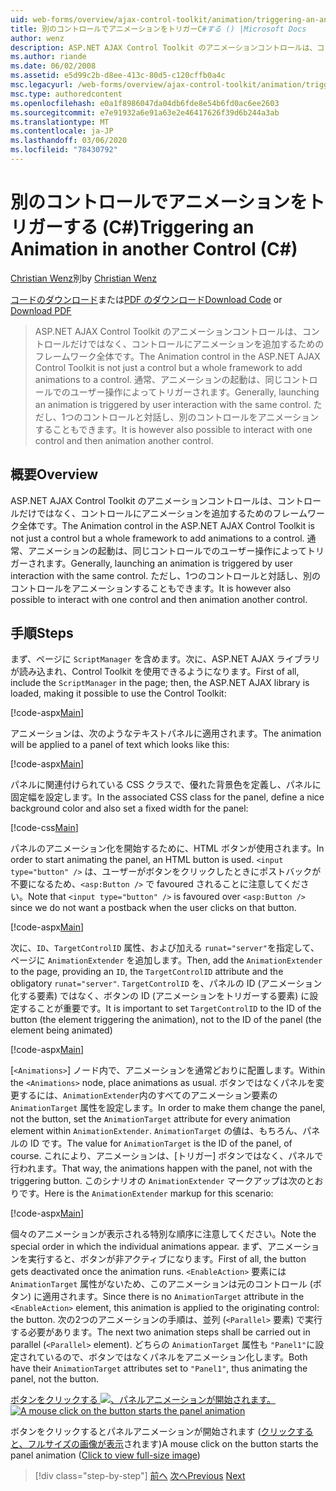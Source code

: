 ```yaml
---
uid: web-forms/overview/ajax-control-toolkit/animation/triggering-an-animation-in-another-control-cs
title: 別のコントロールでアニメーションをトリガーC#する () |Microsoft Docs
author: wenz
description: ASP.NET AJAX Control Toolkit のアニメーションコントロールは、コントロールだけではなく、コントロールにアニメーションを追加するためのフレームワーク全体です。 一般に、...
ms.author: riande
ms.date: 06/02/2008
ms.assetid: e5d99c2b-d8ee-413c-80d5-c120cffb0a4c
msc.legacyurl: /web-forms/overview/ajax-control-toolkit/animation/triggering-an-animation-in-another-control-cs
msc.type: authoredcontent
ms.openlocfilehash: e0a1f8986047da04db6fde8e54b6fd0ac6ee2603
ms.sourcegitcommit: e7e91932a6e91a63e2e46417626f39d6b244a3ab
ms.translationtype: MT
ms.contentlocale: ja-JP
ms.lasthandoff: 03/06/2020
ms.locfileid: "78430792"
---
```

# <a name="triggering-an-animation-in-another-control-c"></a><span data-ttu-id="96080-104">別のコントロールでアニメーションをトリガーする (C#)</span><span class="sxs-lookup"><span data-stu-id="96080-104">Triggering an Animation in another Control (C#)</span></span>

<span data-ttu-id="96080-105">[Christian Wenz](https://github.com/wenz)別</span><span class="sxs-lookup"><span data-stu-id="96080-105">by [Christian Wenz](https://github.com/wenz)</span></span>

<span data-ttu-id="96080-106">[コードのダウンロード](https://download.microsoft.com/download/f/9/a/f9a26acd-8df4-4484-8a18-199e4598f411/Animation8.cs.zip)または[PDF のダウンロード](https://download.microsoft.com/download/6/7/1/6718d452-ff89-4d3f-a90e-c74ec2d636a3/animation8CS.pdf)</span><span class="sxs-lookup"><span data-stu-id="96080-106">[Download Code](https://download.microsoft.com/download/f/9/a/f9a26acd-8df4-4484-8a18-199e4598f411/Animation8.cs.zip) or [Download PDF](https://download.microsoft.com/download/6/7/1/6718d452-ff89-4d3f-a90e-c74ec2d636a3/animation8CS.pdf)</span></span>

> <span data-ttu-id="96080-107">ASP.NET AJAX Control Toolkit のアニメーションコントロールは、コントロールだけではなく、コントロールにアニメーションを追加するためのフレームワーク全体です。</span><span class="sxs-lookup"><span data-stu-id="96080-107">The Animation control in the ASP.NET AJAX Control Toolkit is not just a control but a whole framework to add animations to a control.</span></span> <span data-ttu-id="96080-108">通常、アニメーションの起動は、同じコントロールでのユーザー操作によってトリガーされます。</span><span class="sxs-lookup"><span data-stu-id="96080-108">Generally, launching an animation is triggered by user interaction with the same control.</span></span> <span data-ttu-id="96080-109">ただし、1つのコントロールと対話し、別のコントロールをアニメーションすることもできます。</span><span class="sxs-lookup"><span data-stu-id="96080-109">It is however also possible to interact with one control and then animation another control.</span></span>

## <a name="overview"></a><span data-ttu-id="96080-110">概要</span><span class="sxs-lookup"><span data-stu-id="96080-110">Overview</span></span>

<span data-ttu-id="96080-111">ASP.NET AJAX Control Toolkit のアニメーションコントロールは、コントロールだけではなく、コントロールにアニメーションを追加するためのフレームワーク全体です。</span><span class="sxs-lookup"><span data-stu-id="96080-111">The Animation control in the ASP.NET AJAX Control Toolkit is not just a control but a whole framework to add animations to a control.</span></span> <span data-ttu-id="96080-112">通常、アニメーションの起動は、同じコントロールでのユーザー操作によってトリガーされます。</span><span class="sxs-lookup"><span data-stu-id="96080-112">Generally, launching an animation is triggered by user interaction with the same control.</span></span> <span data-ttu-id="96080-113">ただし、1つのコントロールと対話し、別のコントロールをアニメーションすることもできます。</span><span class="sxs-lookup"><span data-stu-id="96080-113">It is however also possible to interact with one control and then animation another control.</span></span>

## <a name="steps"></a><span data-ttu-id="96080-114">手順</span><span class="sxs-lookup"><span data-stu-id="96080-114">Steps</span></span>

<span data-ttu-id="96080-115">まず、ページに `ScriptManager` を含めます。次に、ASP.NET AJAX ライブラリが読み込まれ、Control Toolkit を使用できるようになります。</span><span class="sxs-lookup"><span data-stu-id="96080-115">First of all, include the `ScriptManager` in the page; then, the ASP.NET AJAX library is loaded, making it possible to use the Control Toolkit:</span></span>

[!code-aspx[Main](triggering-an-animation-in-another-control-cs/samples/sample1.aspx)]

<span data-ttu-id="96080-116">アニメーションは、次のようなテキストパネルに適用されます。</span><span class="sxs-lookup"><span data-stu-id="96080-116">The animation will be applied to a panel of text which looks like this:</span></span>

[!code-aspx[Main](triggering-an-animation-in-another-control-cs/samples/sample2.aspx)]

<span data-ttu-id="96080-117">パネルに関連付けられている CSS クラスで、優れた背景色を定義し、パネルに固定幅を設定します。</span><span class="sxs-lookup"><span data-stu-id="96080-117">In the associated CSS class for the panel, define a nice background color and also set a fixed width for the panel:</span></span>

[!code-css[Main](triggering-an-animation-in-another-control-cs/samples/sample3.css)]

<span data-ttu-id="96080-118">パネルのアニメーション化を開始するために、HTML ボタンが使用されます。</span><span class="sxs-lookup"><span data-stu-id="96080-118">In order to start animating the panel, an HTML button is used.</span></span> <span data-ttu-id="96080-119">`<input type="button" />` は、ユーザーがボタンをクリックしたときにポストバックが不要になるため、`<asp:Button />` で favoured されることに注意してください。</span><span class="sxs-lookup"><span data-stu-id="96080-119">Note that `<input type="button" />` is favoured over `<asp:Button />` since we do not want a postback when the user clicks on that button.</span></span>

[!code-aspx[Main](triggering-an-animation-in-another-control-cs/samples/sample4.aspx)]

<span data-ttu-id="96080-120">次に、`ID`、`TargetControlID` 属性、および加える `runat="server"`を指定して、ページに `AnimationExtender` を追加します。</span><span class="sxs-lookup"><span data-stu-id="96080-120">Then, add the `AnimationExtender` to the page, providing an `ID`, the `TargetControlID` attribute and the obligatory `runat="server"`.</span></span> <span data-ttu-id="96080-121">`TargetControlID` を、パネルの ID (アニメーション化する要素) ではなく、ボタンの ID (アニメーションをトリガーする要素) に設定することが重要です。</span><span class="sxs-lookup"><span data-stu-id="96080-121">It is important to set `TargetControlID` to the ID of the button (the element triggering the animation), not to the ID of the panel (the element being animated)</span></span>

[!code-aspx[Main](triggering-an-animation-in-another-control-cs/samples/sample5.aspx)]

<span data-ttu-id="96080-122">[`<Animations>`] ノード内で、アニメーションを通常どおりに配置します。</span><span class="sxs-lookup"><span data-stu-id="96080-122">Within the `<Animations>` node, place animations as usual.</span></span> <span data-ttu-id="96080-123">ボタンではなくパネルを変更するには、`AnimationExtender`内のすべてのアニメーション要素の `AnimationTarget` 属性を設定します。</span><span class="sxs-lookup"><span data-stu-id="96080-123">In order to make them change the panel, not the button, set the `AnimationTarget` attribute for every animation element within `AnimationExtender`.</span></span> <span data-ttu-id="96080-124">`AnimationTarget` の値は、もちろん、パネルの ID です。</span><span class="sxs-lookup"><span data-stu-id="96080-124">The value for `AnimationTarget` is the ID of the panel, of course.</span></span> <span data-ttu-id="96080-125">これにより、アニメーションは、[トリガー] ボタンではなく、パネルで行われます。</span><span class="sxs-lookup"><span data-stu-id="96080-125">That way, the animations happen with the panel, not with the triggering button.</span></span> <span data-ttu-id="96080-126">このシナリオの `AnimationExtender` マークアップは次のとおりです。</span><span class="sxs-lookup"><span data-stu-id="96080-126">Here is the `AnimationExtender` markup for this scenario:</span></span>

[!code-aspx[Main](triggering-an-animation-in-another-control-cs/samples/sample6.aspx)]

<span data-ttu-id="96080-127">個々のアニメーションが表示される特別な順序に注意してください。</span><span class="sxs-lookup"><span data-stu-id="96080-127">Note the special order in which the individual animations appear.</span></span> <span data-ttu-id="96080-128">まず、アニメーションを実行すると、ボタンが非アクティブになります。</span><span class="sxs-lookup"><span data-stu-id="96080-128">First of all, the button gets deactivated once the animation runs.</span></span> <span data-ttu-id="96080-129">`<EnableAction>` 要素には `AnimationTarget` 属性がないため、このアニメーションは元のコントロール (ボタン) に適用されます。</span><span class="sxs-lookup"><span data-stu-id="96080-129">Since there is no `AnimationTarget` attribute in the `<EnableAction>` element, this animation is applied to the originating control: the button.</span></span> <span data-ttu-id="96080-130">次の2つのアニメーションの手順は、並列 (`<Parallel>` 要素) で実行する必要があります。</span><span class="sxs-lookup"><span data-stu-id="96080-130">The next two animation steps shall be carried out in parallel (`<Parallel>` element).</span></span> <span data-ttu-id="96080-131">どちらの `AnimationTarget` 属性も `"Panel1"`に設定されているので、ボタンではなくパネルをアニメーション化します。</span><span class="sxs-lookup"><span data-stu-id="96080-131">Both have their `AnimationTarget` attributes set to `"Panel1"`, thus animating the panel, not the button.</span></span>

<span data-ttu-id="96080-132">[ボタンをクリックする ![、パネルアニメーションが開始されます。](triggering-an-animation-in-another-control-cs/_static/image2.png)](triggering-an-animation-in-another-control-cs/_static/image1.png)</span><span class="sxs-lookup"><span data-stu-id="96080-132">[![A mouse click on the button starts the panel animation](triggering-an-animation-in-another-control-cs/_static/image2.png)](triggering-an-animation-in-another-control-cs/_static/image1.png)</span></span>

<span data-ttu-id="96080-133">ボタンをクリックするとパネルアニメーションが開始されます ([クリックすると、フルサイズの画像が表示](triggering-an-animation-in-another-control-cs/_static/image3.png)されます)</span><span class="sxs-lookup"><span data-stu-id="96080-133">A mouse click on the button starts the panel animation ([Click to view full-size image](triggering-an-animation-in-another-control-cs/_static/image3.png))</span></span>

> [!div class="step-by-step"]
> <span data-ttu-id="96080-134">[前へ](disabling-actions-during-animation-cs.md)
> [次へ](modifying-animations-from-the-server-side-cs.md)</span><span class="sxs-lookup"><span data-stu-id="96080-134">[Previous](disabling-actions-during-animation-cs.md)
[Next](modifying-animations-from-the-server-side-cs.md)</span></span>
